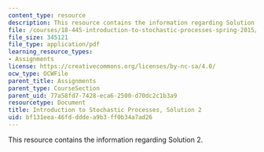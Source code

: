 ```yaml
---
content_type: resource
description: This resource contains the information regarding Solution 2.
file: /courses/18-445-introduction-to-stochastic-processes-spring-2015/bf131eea46fddddea9b3ff0b34a7ad26_MIT18_445S15_homework2_sol.pdf
file_size: 345121
file_type: application/pdf
learning_resource_types:
- Assignments
license: https://creativecommons.org/licenses/by-nc-sa/4.0/
ocw_type: OCWFile
parent_title: Assignments
parent_type: CourseSection
parent_uid: 77a58fd7-7428-eca6-2500-d70dc2c1b3a9
resourcetype: Document
title: Introduction to Stochastic Processes, Solution 2
uid: bf131eea-46fd-ddde-a9b3-ff0b34a7ad26
---
```

This resource contains the information regarding Solution 2.